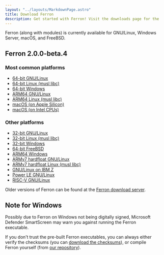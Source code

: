 ```yaml
---
layout: "../layouts/MarkdownPage.astro"
title: Download Ferron
description: Get started with Ferron! Visit the downloads page for the latest stable releases to find your perfect fit!
---
```


Ferron (along with modules) is currently available for GNU/Linux, Windows Server, macOS, and FreeBSD.

## Ferron 2.0.0-beta.4

### Most common platforms

- [64-bit GNU/Linux](https://downloads.ferronweb.org/2.0.0-beta.4/ferron-2.0.0-beta.4-x86_64-unknown-linux-gnu.zip)
- [64-bit Linux (musl libc)](https://downloads.ferronweb.org/2.0.0-beta.4/ferron-2.0.0-beta.4-x86_64-unknown-linux-musl.zip)
- [64-bit Windows](https://downloads.ferronweb.org/2.0.0-beta.4/ferron-2.0.0-beta.4-x86_64-pc-windows-msvc.zip)
- [ARM64 GNU/Linux](https://downloads.ferronweb.org/2.0.0-beta.4/ferron-2.0.0-beta.4-aarch64-unknown-linux-gnu.zip)
- [ARM64 Linux (musl libc)](https://downloads.ferronweb.org/2.0.0-beta.4/ferron-2.0.0-beta.4-aarch64-unknown-linux-musl.zip)
- [macOS (on Apple Silicon)](https://downloads.ferronweb.org/2.0.0-beta.4/ferron-2.0.0-beta.4-aarch64-apple-darwin.zip)
- [macOS (on Intel CPUs)](https://downloads.ferronweb.org/2.0.0-beta.4/ferron-2.0.0-beta.4-x86_64-apple-darwin.zip)

### Other platforms

- [32-bit GNU/Linux](https://downloads.ferronweb.org/2.0.0-beta.4/ferron-2.0.0-beta.4-i686-unknown-linux-gnu.zip)
- [32-bit Linux (musl libc)](https://downloads.ferronweb.org/2.0.0-beta.4/ferron-2.0.0-beta.4-i686-unknown-linux-musl.zip)
- [32-bit Windows](https://downloads.ferronweb.org/2.0.0-beta.4/ferron-2.0.0-beta.4-i686-pc-windows-msvc.zip)
- [64-bit FreeBSD](https://downloads.ferronweb.org/2.0.0-beta.4/ferron-2.0.0-beta.4-x86_64-unknown-freebsd.zip)
- [ARM64 Windows](https://downloads.ferronweb.org/2.0.0-beta.4/ferron-2.0.0-beta.4-aarch64-pc-windows-msvc.zip)
- [ARMv7 hardfloat GNU/Linux](https://downloads.ferronweb.org/2.0.0-beta.4/ferron-2.0.0-beta.4-armv7-unknown-linux-gnueabihf.zip)
- [ARMv7 hardfloat Linux (musl libc)](https://downloads.ferronweb.org/2.0.0-beta.4/ferron-2.0.0-beta.4-armv7-unknown-linux-musleabihf.zip)
- [GNU/Linux on IBM Z](https://downloads.ferronweb.org/2.0.0-beta.4/ferron-2.0.0-beta.4-s390x-unknown-linux-gnu.zip)
- [Power LE GNU/Linux](https://downloads.ferronweb.org/2.0.0-beta.4/ferron-2.0.0-beta.4-powerpc64le-unknown-linux-gnu.zip)
- [RISC-V GNU/Linux](https://downloads.ferronweb.org/2.0.0-beta.4/ferron-2.0.0-beta.4-riscv64gc-unknown-linux-gnu.zip)

Older versions of Ferron can be found at the [Ferron download server](https://downloads.ferronweb.org/).

## Note for Windows

Possibly due to Ferron on Windows not being digitally signed, Microsoft Defender SmartScreen may warn you against running the Ferron executable.

If you don't trust the pre-built Ferron executables, you can always either verify the checksums (you can [download the checksums](https://downloads.ferronweb.org/2.0.0-beta.4/ferron-2.0.0-beta.4.sha256sum)), or compile Ferron yourself (from [our repository](https://github.com/ferronweb/ferron)).
